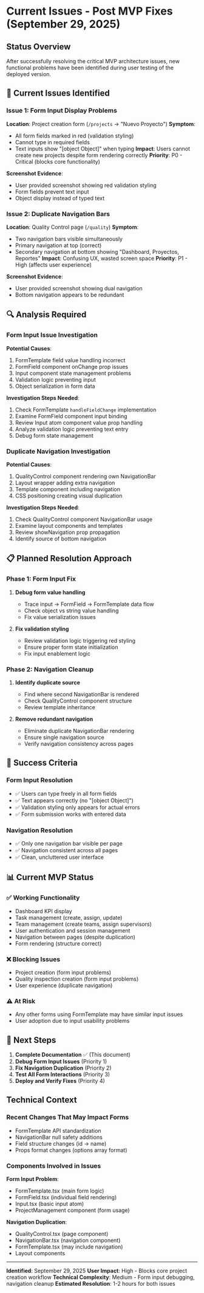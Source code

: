 # Current Issues - Post MVP Fixes (September 29, 2025)

## Status Overview

After successfully resolving the critical MVP architecture issues, new functional problems have been identified during user testing of the deployed version.

## 🔴 Current Issues Identified

### Issue 1: Form Input Display Problems
**Location**: Project creation form (`/projects` → "Nuevo Proyecto")
**Symptom**: 
- All form fields marked in red (validation styling)
- Cannot type in required fields
- Text inputs show "[object Object]" when typing
**Impact**: Users cannot create new projects despite form rendering correctly
**Priority**: P0 - Critical (blocks core functionality)

**Screenshot Evidence**: 
- User provided screenshot showing red validation styling
- Form fields prevent text input
- Object display instead of typed text

### Issue 2: Duplicate Navigation Bars
**Location**: Quality Control page (`/quality`)
**Symptom**: 
- Two navigation bars visible simultaneously
- Primary navigation at top (correct)
- Secondary navigation at bottom showing "Dashboard, Proyectos, Reportes"
**Impact**: Confusing UX, wasted screen space
**Priority**: P1 - High (affects user experience)

**Screenshot Evidence**:
- User provided screenshot showing dual navigation
- Bottom navigation appears to be redundant

## 🔍 Analysis Required

### Form Input Issue Investigation
**Potential Causes**:
1. FormTemplate field value handling incorrect
2. FormField component onChange prop issues  
3. Input component state management problems
4. Validation logic preventing input
5. Object serialization in form data

**Investigation Steps Needed**:
1. Check FormTemplate `handleFieldChange` implementation
2. Examine FormField component input binding
3. Review Input atom component value prop handling
4. Analyze validation logic preventing text entry
5. Debug form state management

### Duplicate Navigation Investigation  
**Potential Causes**:
1. QualityControl component rendering own NavigationBar
2. Layout wrapper adding extra navigation
3. Template component including navigation
4. CSS positioning creating visual duplication

**Investigation Steps Needed**:
1. Check QualityControl component NavigationBar usage
2. Examine layout components and templates
3. Review showNavigation prop propagation
4. Identify source of bottom navigation

## 📋 Planned Resolution Approach

### Phase 1: Form Input Fix
1. **Debug form value handling**
   - Trace input → FormField → FormTemplate data flow
   - Check object vs string value handling
   - Fix value serialization issues

2. **Fix validation styling**
   - Review validation logic triggering red styling
   - Ensure proper form state initialization
   - Fix input enablement logic

### Phase 2: Navigation Cleanup
1. **Identify duplicate source**
   - Find where second NavigationBar is rendered
   - Check QualityControl component structure
   - Review template inheritance

2. **Remove redundant navigation**
   - Eliminate duplicate NavigationBar rendering
   - Ensure single navigation source
   - Verify navigation consistency across pages

## 🎯 Success Criteria

### Form Input Resolution
- ✅ Users can type freely in all form fields
- ✅ Text appears correctly (no "[object Object]")
- ✅ Validation styling only appears for actual errors
- ✅ Form submission works with entered data

### Navigation Resolution  
- ✅ Only one navigation bar visible per page
- ✅ Navigation consistent across all pages
- ✅ Clean, uncluttered user interface

## 📊 Current MVP Status

### ✅ Working Functionality
- Dashboard KPI display
- Task management (create, assign, update)
- Team management (create teams, assign supervisors)
- User authentication and session management
- Navigation between pages (despite duplication)
- Form rendering (structure correct)

### ❌ Blocking Issues
- Project creation (form input problems)
- Quality inspection creation (form input problems)
- User experience (duplicate navigation)

### ⚠️ At Risk
- Any other forms using FormTemplate may have similar input issues
- User adoption due to input usability problems

## 🔄 Next Steps

1. **Complete Documentation** ✅ (This document)
2. **Debug Form Input Issues** (Priority 1)
3. **Fix Navigation Duplication** (Priority 2)  
4. **Test All Form Interactions** (Priority 3)
5. **Deploy and Verify Fixes** (Priority 4)

## Technical Context

### Recent Changes That May Impact Forms
- FormTemplate API standardization
- NavigationBar null safety additions
- Field structure changes (id → name)
- Props format changes (options array format)

### Components Involved in Issues
**Form Input Problem**:
- FormTemplate.tsx (main form logic)
- FormField.tsx (individual field rendering)
- Input.tsx (basic input atom)
- ProjectManagement component (form usage)

**Navigation Duplication**:
- QualityControl.tsx (page component)
- NavigationBar.tsx (navigation component)
- FormTemplate.tsx (may include navigation)
- Layout components

---

**Identified**: September 29, 2025
**User Impact**: High - Blocks core project creation workflow
**Technical Complexity**: Medium - Form input debugging, navigation cleanup
**Estimated Resolution**: 1-2 hours for both issues